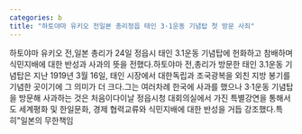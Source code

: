 ```yaml
---
categories: b
title: "하토야마 유키오 전일본 총리정읍 태인 3·1운동 기념탑 첫 방문 사죄"
---
```

하토야마 유키오 전,일본 총리가 24일 정읍시 태인 3.1운동 기념탑에 헌화하고 참배하며 식민지배에 대한 반성과 사과의 뜻을 전했다.하토야마 전,총리가 방문한 태인 3.1운동 기념탑은 지난 1919년 3월 16일, 태인 시장에서 대한독립과 조국광복을 외친 지방 봉기를 기념한 곳이기에 그 의미가 더 크다.그는 여러차례 한국에 사과를 했으나 3·1운동 기념탑을 방문해 사과하는 것은 처음이다이날 정읍시청 대회의실에서 가진 특별강연을 통해서도 세계평화 및 한일문화, 경제 협력교류와 식민지배에 대한 반성을 거듭 강조했다.특히"일본의 무한책임